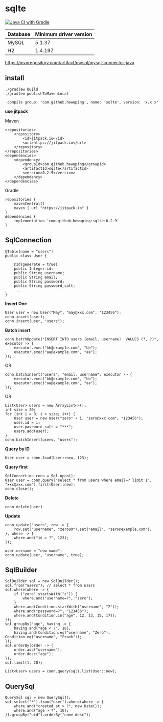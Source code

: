 # sqlte

[![Java CI with Gradle](https://github.com/hewuping/sqlte/actions/workflows/ci.yml/badge.svg)](https://github.com/hewuping/sqlte/actions/workflows/ci.yml)


Database|Minimum driver version
--|--
MySQL|5.1.37
H2|1.4.197

https://mvnrepository.com/artifact/mysql/mysql-connector-java

## install
```
./gradlew build
./gradlew publishToMavenLocal

```

```
 compile group: 'com.github.hewuping', name: 'sqlte', version: 'x.x.x'
```

**use jitpack**

Maven
```
<repositories>
    <repository>
        <id>jitpack.io</id>
        <url>https://jitpack.io</url>
    </repository>
</repositories>
<dependencies>
    <dependency>
        <groupId>com.github.hewuping</groupId>
        <artifactId>sqlte</artifactId>
        <version>0.2.9</version>
    </dependency>
</dependencies>
```
Gradle
```
repositories {
    mavenCentral()
    maven { url "https://jitpack.io" }
}
dependencies {
    implementation 'com.github.hewuping:sqlte:0.2.9'
}
```

## SqlConnection

```
@Table(name = "users")
public class User {

    @Id(generate = true)
    public Integer id;
    public String username;
    public String email;
    public String password;
    public String password_salt;
    ...
}
```
**Insert One**

```
User user = new User("May", "may@xxx.com", "123456");
conn.insert(user);
conn.insert(user, "users");
```

**Batch insert**
```
conn.batchUpdate("INSERT INTO users (email, username)  VALUES (?, ?)", executor -> {
    executor.exec("bb@example.com", "bb");
    executor.exec("aa@example.com", "aa");
});
```
OR
```
conn.batchInsert("users", "email, username", executor -> {
    executor.exec("bb@example.com", "bb");
    executor.exec("aa@example.com", "aa");
});
```
OR
```
List<User> users = new ArrayList<>();
int size = 20;
for (int i = 0; i < size; i++) {
    User user = new User("zero" + i, "zero@xxx.com", "123456");
    user.id = i;
    user.password_salt = "***";
    users.add(user);
}
conn.batchInsert(users, "users");
```

**Query by ID**
```
User user = conn.load(User::new, 123);
```

**Query first**
```
SqlConnection conn = Sql.open();
User user = conn.query("select * from users where email=? limit 1", "xxx@xxx.com").first(User::new);
conn.close();
```

**Delete**

```
conn.delete(user)
```

**Update**

```
conn.update("users", row -> {
    row.set("username", "zero00").set("email", "zero@example.com");
}, where -> {
    where.and("id = ?", 123);
});
```

```
user.uername = "new name";
conn.update(user, "username", true);
```

## SqlBuilder

```
SqlBuilder sql = new SqlBuilder();
sql.from("users"); // select * from users
sql.where(where -> {
    if ("zero".startsWith("z")) {
        where.and("username=?", "zero");
    }
    where.and(Condition.startWith("username", "Z"));
    where.and("password=?", "123456");
    where.and(Condition.in("age", 12, 13, 15, 17));
});
sql.groupBy("age", having -> {
    having.and("age < ?", 18);
    having.and(Condition.eq("username", "Zero"), Condition.eq("username", "Frank"));
});
sql.orderBy(order -> {
    order.asc("username");
    order.desc("age");
});
sql.limit(1, 20);

List<User> users = conn.query(sql).list(User::new);
```


## QuerySql

```
QuerySql sql = new QuerySql();
sql.select("*").from("user").where(where -> {
    where.and("created_at > ?", new Date());
    where.and("age > ?", 10);
}).groupBy("uid").orderBy("name desc");
```